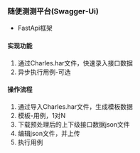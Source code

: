 ### 随便测测平台(Swagger-Ui)

* FastApi框架

#### 实现功能
1. 通过Charles.har文件，快速录入接口数据
2. 异步执行用例-可选

#### 操作流程
1. 通过导入Charles.har文件，生成模板数据
2. 模板-用例，1对N
3. 下载预处理后的上下级接口数据json文件
4. 编辑json文件，并上传
5. 执行用例
